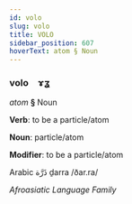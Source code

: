 ```yaml
---
id: volo
slug: volo
title: VOLO
sidebar_position: 607
hoverText: atom § Noun
---
```


### volo&emsp;<span kind="abugida">ɤʓ</span>

*atom* **§** Noun

**Verb**: to be a particle/atom

**Noun**: particle/atom

**Modifier**: to be a particle/atom

Arabic ذَرَّة ḏarra /ðar.ra/

*Afroasiatic Language Family*